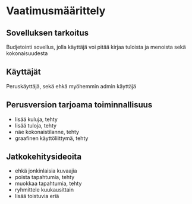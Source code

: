 # Vaatimusmäärittely

## Sovelluksen tarkoitus

Budjetointi sovellus, jolla käyttäjä voi pitää kirjaa tuloista ja menoista sekä kokonaisuudesta

## Käyttäjät

Peruskäyttäjä, sekä ehkä myöhemmin admin käyttäjä

## Perusversion tarjoama toiminnallisuus

- lisää kuluja, tehty
- lisää tuloja, tehty
- näe kokonaistilanne, tehty
- graafinen käyttöliittymä, tehty

## Jatkokehitysideoita

- ehkä jonkinlaisia kuvaajia
- poista tapahtumia, tehty
- muokkaa tapahtumia, tehty
- ryhmittele kuukausittain
- lisää toistuvia eriä
